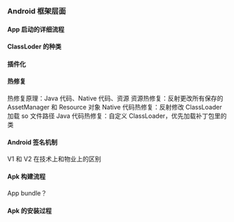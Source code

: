 ### Android 框架层面

#### App 启动的详细流程

#### ClassLoder 的种类

#### 插件化

#### 热修复

热修复原理：Java 代码、Native 代码、资源
资源热修复：反射更改所有保存的 AssetManager 和 Resource 对象
Native 代码热修复：反射修改 ClassLoader 加载 so 文件路径
Java 代码热修复：自定义 ClassLoader，优先加载补丁包里的类

#### Android 签名机制

V1 和 V2 在技术上和物业上的区别

#### Apk 构建流程

App bundle？

#### Apk 的安装过程
